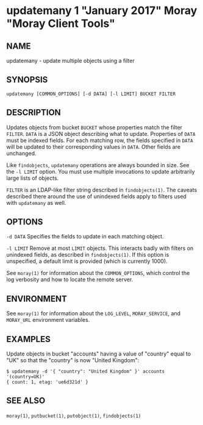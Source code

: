 # updatemany 1 "January 2017" Moray "Moray Client Tools"

## NAME

updatemany - update multiple objects using a filter

## SYNOPSIS

`updatemany [COMMON_OPTIONS] [-d DATA] [-l LIMIT] BUCKET FILTER`

## DESCRIPTION

Updates objects from bucket `BUCKET` whose properties match the filter `FILTER`.
`DATA` is a JSON object describing what to update.  Properties of `DATA` must be
indexed fields.  For each matching row, the fields specified in `DATA` will be
updated to their corresponding values in `DATA`.  Other fields are unchanged.

Like `findobjects`, `updatemany` operations are always bounded in size.  See the
`-l LIMIT` option.  You must use multiple invocations to update arbitrarily
large lists of objects.

`FILTER` is an LDAP-like filter string described in `findobjects(1)`.  The
caveats described there around the use of unindexed fields apply to filters used
with `updatemany` as well.

## OPTIONS

`-d DATA`
  Specifies the fields to update in each matching object.

`-l LIMIT`
  Remove at most `LIMIT` objects.  This interacts badly with filters on
  unindexed fields, as described in `findobjects(1)`.  If this option is
  unspecified, a default limit is provided (which is currently 1000).

See `moray(1)` for information about the `COMMON_OPTIONS`, which control
the log verbosity and how to locate the remote server.

## ENVIRONMENT

See `moray(1)` for information about the `LOG_LEVEL`, `MORAY_SERVICE`, and
`MORAY_URL` environment variables.

## EXAMPLES

Update objects in bucket "accounts" having a value of "country" equal to "UK"
so that the "country" is now "United Kingdom":

    $ updatemany -d '{ "country": "United Kingdom" }' accounts '(country=UK)'
    { count: 1, etag: 'ue6d321d' }

## SEE ALSO

`moray(1)`, `putbucket(1)`, `putobject(1)`, `findobjects(1)`
